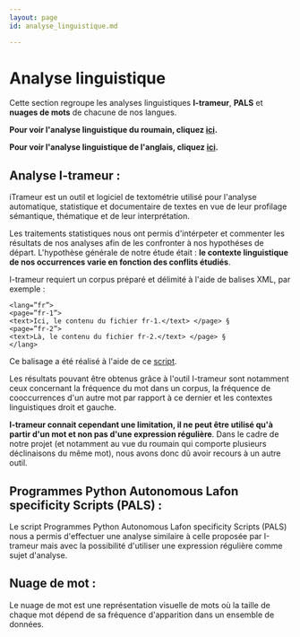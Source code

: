 ```yaml
---
layout: page
id: analyse_linguistique.md

---
```

# Analyse linguistique

Cette section regroupe les analyses linguistiques **I-trameur**, **PALS** et **nuages de mots** de chacune de nos langues.

**Pour voir l'analyse linguistique du roumain, cliquez [ici](itrameur/analyse_linguistique_roumain.md).**

**Pour voir l'analyse linguistique de l'anglais, cliquez [ici](itrameur/analyse_linguistique_anglais.md).**

## Analyse I-trameur :

iTrameur est un outil et logiciel de textométrie utilisé pour l'analyse automatique, statistique et documentaire de textes en vue de leur profilage sémantique, thématique et de leur interprétation.

Les traitements statistiques nous ont permis d'intérpeter et commenter les résultats de nos analyses afin de les confronter à nos hypothéses de départ. L'hypothèse générale de notre étude était : **le contexte linguistique de nos occurrences varie en fonction des conflits étudiés**. 

I-trameur requiert un corpus préparé et délimité à l'aide de balises XML, par exemple : 

```
<lang=”fr”>
<page=”fr-1”>
<text>Ici, le contenu du fichier fr-1.</text> </page> §
<page=”fr-2”>
<text>Là, le contenu du fichier fr-2.</text> </page> §
</lang>
```

Ce balisage a été réalisé à l'aide de ce [script](programmes/make_itrameur_corpus.sh).

Les résultats pouvant être obtenus grâce à l'outil I-trameur sont notamment ceux concernant la fréquence du mot dans un corpus, la fréquence de cooccurrences d'un autre mot par rapport à ce dernier et les contextes linguistiques droit et gauche. 

**I-trameur connait cependant une limitation, il ne peut être utilisé qu'à partir d'un mot et non pas d'une expression régulière**. Dans le cadre de notre projet (et notamment au vue du roumain qui comporte plusieurs déclinaisons du même mot), nous avons donc dû avoir recours à un autre outil. 

## Programmes Python Autonomous Lafon specificity Scripts (PALS) :

Le script Programmes Python Autonomous Lafon specificity Scripts (PALS) nous a permis d'effectuer une analyse similaire à celle proposée par I-trameur mais avec la possibilité d'utiliser une expression régulière comme sujet d'analyse.

## Nuage de mot :

Le nuage de mot est une représentation visuelle de mots où la taille de chaque mot dépend de sa fréquence d'apparition dans un ensemble de données.



